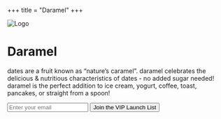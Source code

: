 +++
title = "Daramel"
+++

<img src="/images/logo.png" alt="Logo">

# Daramel


<p class="description">
dates are a fruit known as “nature’s caramel”. daramel celebrates the delicious & nutritious characteristics of dates - no added sugar needed! daramel is the perfect addition to ice cream, yogurt, coffee, toast, pancakes, or straight from a spoon!
</p>



<form id="signup-form" action="https://script.google.com/macros/s/AKfycbz7DQ2WuMorzx72GKAy6a-DOev-EVsGjvBazkYVM4vR9zCEZVCfNlbYzp87u8ql8nzm/exec" method="POST" target="hidden_iframe">
  <input type="email" name="email" placeholder="Enter your email" required>
  <button type="submit">Join the VIP Launch List</button>
</form>

<iframe name="hidden_iframe" style="display:none;"></iframe>

<p id="response"></p>

<script src="https://cdn.jsdelivr.net/npm/canvas-confetti@1.6.0/dist/confetti.browser.min.js"></script>
<script>
const form = document.getElementById('signup-form');
const responseEl = document.getElementById('response');

form.addEventListener('submit', (e) => {
  // Wait a tiny bit for the form to submit
  setTimeout(() => {
    responseEl.textContent = "🎉 Thanks! You're on the list!";
    confetti({ particleCount: 150, spread: 100, origin: { y: 0.6 } });
    form.reset();
  }, 100);
});
</script>

<img id="thank-you-img" src="/images/wink_peace.png" alt="Thank You!" style="display:none; max-width:200px; margin-top:1rem;">